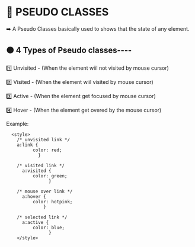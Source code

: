 # 📘 PSEUDO CLASSES
➡️  A Pseudo Classes basically used to shows that the state of any element.

## 🟠 4 Types of Pseudo classes----

1️⃣ Unvisited - (When the element wiil not visited by mouse cursor)

2️⃣ Visited - (When the element wiil visited by mouse cursor)

3️⃣ Active - (When the element get focused by mouse cursor)

4️⃣ Hover - (When the element get overed by the mouse cursor)


Example:
      
      <style>
        /* unvisited link */
        a:link {
              color: red;
                }

        /* visited link */
          a:visited {
              color: green;
                    }

        /* mouse over link */
          a:hover {
              color: hotpink;
                  }

        /* selected link */
          a:active {
              color: blue;
                    }
        </style>
